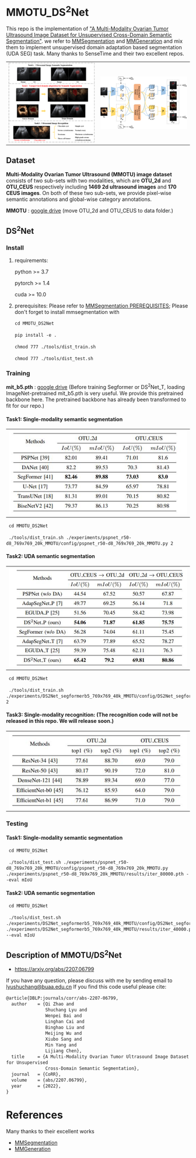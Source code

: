 # MMOTU_DS<sup>2</sup>Net

This repo is the implementation of ["A Multi-Modality Ovarian Tumor Ultrasound Image Dataset for Unsupervised Cross-Domain Semantic Segmentation"](https://arxiv.org/abs/2207.06799). we refer to  [MMSegmentation](https://github.com/open-mmlab/mmsegmentation) and [MMGeneration](https://github.com/open-mmlab/mmgeneration) and mix them to implement unsupervised domain adaptation based segmentation (UDA SEG) task. Many thanks to SenseTime and their two excellent repos.

<table>
    <tr>
    <td><img src="PaperFigs\Fig1.png" width = "100%" alt="MMOTU"/></td>
    <td><img src="PaperFigs\Fig4.png" width = "100%" alt="DS2Net"/></td>
    </tr>
</table>

## Dataset

**Multi-Modality Ovarian Tumor Ultrasound (MMOTU) image dataset** consists of two sub-sets with two modalities, which are **OTU\_2d** and **OTU\_CEUS** respectively including **1469 2d ultrasound images** and **170 CEUS images**. On both of these two sub-sets, we provide pixel-wise semantic annotations and global-wise category annotations.

**MMOTU** : [google drive](https://drive.google.com/drive/folders/1c5n0fVKrM9-SZE1kacTXPt1pt844iAs1?usp=sharing) (move OTU_2d and OTU_CEUS to data folder.)

## DS<sup>2</sup>Net

### Install

1. requirements:
    
    python >= 3.7
        
    pytorch >= 1.4
        
    cuda >= 10.0
    
2. prerequisites: Please refer to  [MMSegmentation PREREQUISITES](https://mmsegmentation.readthedocs.io/en/latest/get_started.html); Please don't forget to install mmsegmentation with

     ```
     cd MMOTU_DS2Net
     
     pip install -e .
     
     chmod 777 ./tools/dist_train.sh
     
     chmod 777 ./tools/dist_test.sh
     ```

### Training

**mit_b5.pth** : [google drive](https://drive.google.com/drive/folders/1cmKZgU8Ktg-v-jiwldEc6IghxVSNcFqk?usp=sharing) (Before training Segformer or DS<sup>2</sup>Net_T, loading ImageNet-pretrained mit_b5.pth is very useful. We provide this pretrained backbone here. The pretrained backbone has already been transformed to fit for our repo.)

#### Task1: Single-modality semantic segmentation

<table>
    <tr>
    <td><img src="PaperFigs\SSeg.jpg" width = "100%" alt="Single-Modality semantic segmentation"/></td>
    </tr>
</table>
  
     cd MMOTU_DS2Net
     
     ./tools/dist_train.sh ./experiments/pspnet_r50-d8_769x769_20k_MMOTU/config/pspnet_r50-d8_769x769_20k_MMOTU.py 2

#### Task2: UDA semantic segmentation

<table>
    <tr>
    <td><img src="PaperFigs\UDASeg.jpg" width = "100%" alt="UDA Multi-Modality semantic segmentation"/></td>
    </tr>
</table>

     cd MMOTU_DS2Net
     
     ./tools/dist_train.sh ./experiments/DS2Net_segformerb5_769x769_40k_MMOTU/config/DS2Net_segformerb5_769x769_40k_MMOTU.py 2

#### Task3: Single-modality recognition: (The recognition code will not be released in this repo. We will release soon.)

<table>
    <tr>
    <td><img src="PaperFigs\SCls.jpg" width = "100%" alt="Single-Modality recognition"/></td>
    </tr>
</table>

### Testing

#### Task1: Single-modality semantic segmentation
  
     cd MMOTU_DS2Net
     
     ./tools/dist_test.sh ./experiments/pspnet_r50-d8_769x769_20k_MMOTU/config/pspnet_r50-d8_769x769_20k_MMOTU.py ./experiments/pspnet_r50-d8_769x769_20k_MMOTU/results/iter_80000.pth --eval mIoU

#### Task2: UDA semantic segmentation

     cd MMOTU_DS2Net
     
     ./tools/dist_test.sh ./experiments/DS2Net_segformerb5_769x769_40k_MMOTU/config/DS2Net_segformerb5_769x769_40k_MMOTU.py ./experiments/DS2Net_segformerb5_769x769_40k_MMOTU/results/iter_40000.pth --eval mIoU
     
## Description of MMOTU/DS<sup>2</sup>Net
- https://arxiv.org/abs/2207.06799 

If you have any question, please discuss with me by sending email to lyushuchang@buaa.edu.cn
If you find this code useful please cite:
```
@article{DBLP:journals/corr/abs-2207-06799,
  author    = {Qi Zhao and
               Shuchang Lyu and
               Wenpei Bai and
               Linghan Cai and
               Binghao Liu and
               Meijing Wu and
               Xiubo Sang and
               Min Yang and
               Lijiang Chen},
  title     = {A Multi-Modality Ovarian Tumor Ultrasound Image Dataset for Unsupervised
               Cross-Domain Semantic Segmentation},
  journal   = {CoRR},
  volume    = {abs/2207.06799},
  year      = {2022},
}
```

# References
Many thanks to their excellent works
* [MMSegmentation](https://github.com/open-mmlab/mmsegmentation)
* [MMGeneration](https://github.com/open-mmlab/mmgeneration)
